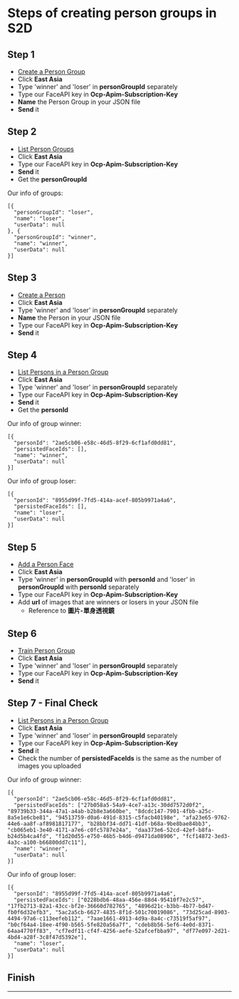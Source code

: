 Steps of creating person groups in S2D
===

## Step 1

*    [Create a Person Group](https://eastasia.dev.cognitive.microsoft.com/docs/services/563879b61984550e40cbbe8d/operations/563879b61984550f30395244)
*    Click **East Asia**
*    Type 'winner' and 'loser' in **personGroupId** separately
*    Type our FaceAPI key in **Ocp-Apim-Subscription-Key**
*    **Name** the Person Group in your JSON file
*    **Send** it

## Step 2

*    [List Person Groups](https://eastasia.dev.cognitive.microsoft.com/docs/services/563879b61984550e40cbbe8d/operations/563879b61984550f30395248)
*    Click **East Asia**
*    Type our FaceAPI key in **Ocp-Apim-Subscription-Key**
*    **Send** it
*    Get the **personGroupId**

Our info of groups:
```
[{
  "personGroupId": "loser",
  "name": "loser",
  "userData": null
}, {
  "personGroupId": "winner",
  "name": "winner",
  "userData": null
}]
```

## Step 3

*    [Create a Person](https://eastasia.dev.cognitive.microsoft.com/docs/services/563879b61984550e40cbbe8d/operations/563879b61984550f3039523c)
*    Click **East Asia**
*    Type 'winner' and 'loser' in **personGroupId** separately
*    **Name** the Person in your JSON file
*    Type our FaceAPI key in **Ocp-Apim-Subscription-Key**
*    **Send** it

## Step 4

*    [List Persons in a Person Group](https://eastasia.dev.cognitive.microsoft.com/docs/services/563879b61984550e40cbbe8d/operations/563879b61984550f30395241)
*    Click **East Asia**
*    Type 'winner' and 'loser' in **personGroupId** separately
*    Type our FaceAPI key in **Ocp-Apim-Subscription-Key**
*    **Send** it
*    Get the **personId**

Our info of group winner:
```
[{
  "personId": "2ae5cb06-e58c-46d5-8f29-6cf1afd0dd81",
  "persistedFaceIds": [],
  "name": "winner",
  "userData": null
}]
```
Our info of group loser:
```
[{
  "personId": "8955d99f-7fd5-414a-acef-805b9971a4a6",
  "persistedFaceIds": [],
  "name": "loser",
  "userData": null
}]
```

## Step 5

*    [Add a Person Face](https://eastasia.dev.cognitive.microsoft.com/docs/services/563879b61984550e40cbbe8d/operations/563879b61984550f3039523b)
*    Click **East Asia**
*    Type 'winner' in **personGroupId** with **personId** and 'loser' in **personGroupId** with **personId** separately
*    Type our FaceAPI key in **Ocp-Apim-Subscription-Key**
*    Add **url** of images that are winners or losers in your JSON file
        *    Reference to **圖片-單身透視鏡**

## Step 6

*    [Train Person Group](https://eastasia.dev.cognitive.microsoft.com/docs/services/563879b61984550e40cbbe8d/operations/563879b61984550f30395249)
*    Click **East Asia**
*    Type 'winner' and 'loser' in **personGroupId** separately
*    Type our FaceAPI key in **Ocp-Apim-Subscription-Key**
*    **Send** it

## Step 7 - Final Check

*    [List Persons in a Person Group](https://eastasia.dev.cognitive.microsoft.com/docs/services/563879b61984550e40cbbe8d/operations/563879b61984550f30395241)
*    Click **East Asia**
*    Type 'winner' and 'loser' in **personGroupId** separately
*    Type our FaceAPI key in **Ocp-Apim-Subscription-Key**
*    **Send** it
*    Check the number of **persistedFaceIds** is the same as the number of images you uploaded

Our info of group winner:
```
[{
  "personId": "2ae5cb06-e58c-46d5-8f29-6cf1afd0dd81",
  "persistedFaceIds": ["27b058a5-54a9-4ce7-a13c-30dd7572d0f2", "89739b33-344a-47a1-a4ab-b2b8e3a660be", "8dcdc147-7901-4fbb-a25c-8a5e1e6cbe81", "94513759-d0a6-491d-8315-c5facb40198e", "afa23e65-9762-44e6-aa8f-af8981817177", "b28bbf34-dd71-41df-b68a-9be8bae84bb3", "cb065eb1-3e40-4171-a7e6-c0fc5787e24a", "daa373e6-52cd-42ef-b8fa-b24d5b4ca4fd", "f1d20d55-e750-46b5-b4d6-d9471da08906", "fcf14872-3ed3-4a3c-a100-b66800dd7c11"],
  "name": "winner",
  "userData": null
}]
```
Our info of group loser:
```
[{
  "personId": "8955d99f-7fd5-414a-acef-805b9971a4a6",
  "persistedFaceIds": ["0228bdb6-48aa-456e-88d4-95410f7e2c57", "17fb2713-82a1-43cc-bf2e-36660d782765", "4896d21c-b3bb-4b77-bd47-fb0f6d32efb3", "5ac2a5cb-6627-4835-8f1d-501c70019086", "73d25cad-8903-4494-97a6-c113eefeb112", "7aae1661-4913-4d9a-8a4c-c73519f5af97", "b0cf64a4-18ee-4f90-b565-5fe820a56a7f", "cdeb8b56-5ef6-4e0d-8371-64aa4770ff83", "cf7edf11-cf4f-4256-aefe-52afcefbba97", "df77e097-2d21-4bd4-a28f-3c8f47d5392e"],
  "name": "loser",
  "userData": null
}]
```

## Finish

---